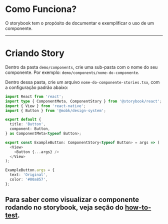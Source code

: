 # Como Funciona?

O storybook tem o propósito de documentar e exemplificar o uso de um componente.

---

# Criando Story

Dentro da pasta `demo/components`, crie uma sub-pasta com o nome do seu componente. Por exemplo: `demo/components/nome-do-componente`.

Dentro dessa pasta, crie um arquivo `nome-do-componente-stories.tsx`, com a configuração padrão abaixo:

```typescript
import React from 'react';
import type { ComponentMeta, ComponentStory } from '@storybook/react';
import { View } from 'react-native';
import { Button } from '@mobk/design-system';

export default {
  title: 'Button',
  component: Button,
} as ComponentMeta<typeof Button>;

export const ExampleButton: ComponentStory<typeof Button> = args => (
  <View>
    <Button {...args} />
  </View>
);

ExampleButton.args = {
  text: 'Original',
  color: '#00a857',
};
```

## Para saber como visualizar o componente rodando no storybook, veja seção do [how-to-test](./how-to-test.md).
